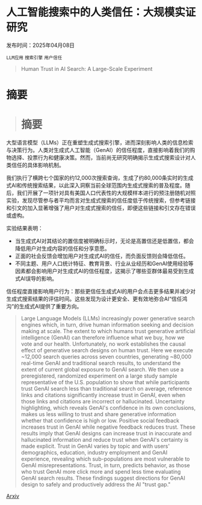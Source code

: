 # 人工智能搜索中的人类信任：大规模实证研究

发布时间：2025年04月08日

`LLM应用` `搜索引擎` `用户信任`

> Human Trust in AI Search: A Large-Scale Experiment

# 摘要

> # 摘要
大型语言模型（LLMs）正在重塑生成式搜索引擎，进而深刻影响人类的信息检索与决策行为。人类对生成式人工智能（GenAI）的信任程度，直接影响着我们的购物选择、投票行为和健康决策。然而，当前尚无研究明确揭示生成式搜索设计对人类信任的具体影响机制。

我们执行了横跨七个国家的约12,000次搜索查询，生成了约80,000条实时的生成式AI和传统搜索结果，以此深入洞察当前全球范围内生成式搜索的普及程度。随后，我们开展了一项针对具有美国人口代表性的大规模样本进行的预注册随机对照实验，发现尽管参与者平均而言对生成式搜索的信任度低于传统搜索，但参考链接和引文的加入显著增强了用户对生成式搜索的信任，即便这些链接和引文存在错误或虚构。

实验结果表明：
- 当生成式AI对其结论的置信度被明确标示时，无论是高置信还是低置信，都会降低用户对生成内容的信任和分享意愿。
- 正面的社会反馈会增加用户对生成式AI的信任，而负面反馈则会降低信任。
- 不同主题、用户人口统计特征、教育背景、行业从业经历和GenAI使用经验等因素都会影响用户对生成式AI的信任程度，这揭示了哪些亚群体最易受到生成式AI误导的影响。

信任程度直接影响用户行为：那些更信任生成式AI的用户会点击更多结果并减少对生成式搜索结果的评估时间。这些发现为设计更安全、更有效地弥合AI“信任鸿沟”的生成式AI提供了重要方向。


> Large Language Models (LLMs) increasingly power generative search engines which, in turn, drive human information seeking and decision making at scale. The extent to which humans trust generative artificial intelligence (GenAI) can therefore influence what we buy, how we vote and our health. Unfortunately, no work establishes the causal effect of generative search designs on human trust. Here we execute ~12,000 search queries across seven countries, generating ~80,000 real-time GenAI and traditional search results, to understand the extent of current global exposure to GenAI search. We then use a preregistered, randomized experiment on a large study sample representative of the U.S. population to show that while participants trust GenAI search less than traditional search on average, reference links and citations significantly increase trust in GenAI, even when those links and citations are incorrect or hallucinated. Uncertainty highlighting, which reveals GenAI's confidence in its own conclusions, makes us less willing to trust and share generative information whether that confidence is high or low. Positive social feedback increases trust in GenAI while negative feedback reduces trust. These results imply that GenAI designs can increase trust in inaccurate and hallucinated information and reduce trust when GenAI's certainty is made explicit. Trust in GenAI varies by topic and with users' demographics, education, industry employment and GenAI experience, revealing which sub-populations are most vulnerable to GenAI misrepresentations. Trust, in turn, predicts behavior, as those who trust GenAI more click more and spend less time evaluating GenAI search results. These findings suggest directions for GenAI design to safely and productively address the AI "trust gap."

[Arxiv](https://arxiv.org/abs/2504.06435)